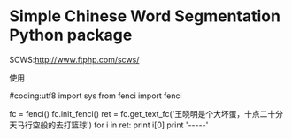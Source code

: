Simple Chinese Word Segmentation Python package
======================
SCWS:http://www.ftphp.com/scws/<br />

使用

#coding:utf8
import sys
from fenci import fenci

fc = fenci()
fc.init_fenci()
ret = fc.get_text_fc('王晓明是个大坏蛋，十点二十分天马行空般的去打篮球')
for i in ret:
	print i[0]
	print '-----'

